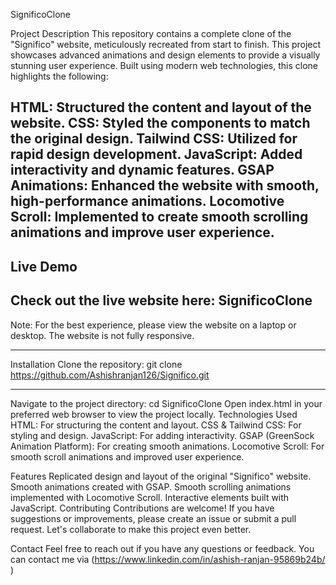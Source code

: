 SignificoClone

Project Description
This repository contains a complete clone of the "Significo" website, meticulously recreated from start to finish. This project showcases advanced animations and design elements to provide a visually stunning user experience. Built using modern web technologies, this clone highlights the following:

HTML: Structured the content and layout of the website.
CSS: Styled the components to match the original design.
Tailwind CSS: Utilized for rapid design development.
JavaScript: Added interactivity and dynamic features.
GSAP Animations: Enhanced the website with smooth, high-performance animations.
Locomotive Scroll: Implemented to create smooth scrolling animations and improve user experience.
----------

## Live Demo
## Check out the live website here: SignificoClone

Note: For the best experience, please view the website on a laptop or desktop. The website is not fully responsive.

-----------
Installation
Clone the repository:
git clone https://github.com/Ashishranjan126/Significo.git

----------
Navigate to the project directory:
cd SignificoClone
Open index.html in your preferred web browser to view the project locally.
Technologies Used
HTML: For structuring the content and layout.
CSS & Tailwind CSS: For styling and design.
JavaScript: For adding interactivity.
GSAP (GreenSock Animation Platform): For creating smooth animations.
Locomotive Scroll: For smooth scroll animations and improved user experience.


Features
Replicated design and layout of the original "Significo" website.
Smooth animations created with GSAP.
Smooth scrolling animations implemented with Locomotive Scroll.
Interactive elements built with JavaScript.
Contributing
Contributions are welcome! If you have suggestions or improvements, please create an issue or submit a pull request. Let's collaborate to make this project even better.

Contact
Feel free to reach out if you have any questions or feedback. You can contact me via (https://www.linkedin.com/in/ashish-ranjan-95869b24b/ )

